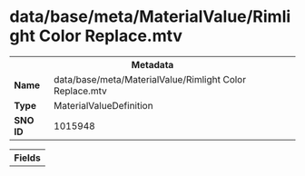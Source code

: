 <h1>data/base/meta/MaterialValue/Rimlight Color Replace.mtv</h1><table><tr><th colspan="100%">Metadata</th></tr><tr><td><b>Name</b></td><td>data/base/meta/MaterialValue/Rimlight Color Replace.mtv</td></tr><tr><td><b>Type</b></td><td>MaterialValueDefinition</td></tr><tr><td><b>SNO ID</b></td><td>1015948</td></tr></table>

<table><tr><th colspan="100%">Fields</th></tr></table>

